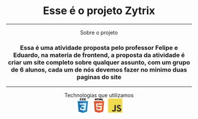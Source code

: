 <h1 align="center">Esse é o projeto Zytrix </h1>

---
<div <h1 align="center">Sobre o projeto</h1></div>
  
<h3 align="center">Essa é uma atividade proposta pelo professor Felipe e Eduardo, na materia de frontend, a proposta da atividade é criar um site completo sobre qualquer assunto, com um grupo de 6 alunos, cada um de nós devemos fazer no minimo duas paginas do site</h3>

---
<div <h1 align="center"> Technologias que utilizamos

<div <a href="https://www.w3schools.com/css/" target="_blank"><img src="https://raw.githubusercontent.com/devicons/devicon/master/icons/css3/css3-original-wordmark.svg" alt="css3" width="40" height="40" /></a> 
<a href="https://www.w3.org/html/" target="_blank"><img src="https://raw.githubusercontent.com/devicons/devicon/master/icons/html5/html5-original-wordmark.svg" alt="html5" width="40" height="40" /></a> 
<a href="https://developer.mozilla.org/en-US/docs/Web/JavaScript" target="_blank"><img src="https://raw.githubusercontent.com/devicons/devicon/master/icons/javascript/javascript-original.svg" alt="javascript" width="40" height="40" /></a>  <a href="https://developer.mozilla.org/en-US/docs/Web/JavaScript" target="_blank">
</a></h1></div>
